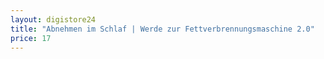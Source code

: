 ```yaml
---
layout: digistore24
title: "Abnehmen im Schlaf | Werde zur Fettverbrennungsmaschine 2.0"
price: 17
---
```

